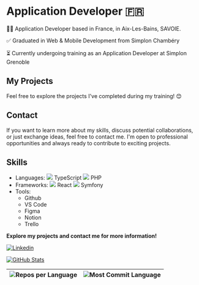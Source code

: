 # Application Developer 🇫🇷

👨‍💻 Application Developer based in France, in Aix-Les-Bains, SAVOIE.

✅ Graduated in Web & Mobile Development from Simplon Chambéry

⏳ Currently undergoing training as an Application Developer at Simplon Grenoble

## My Projects

Feel free to explore the projects I've completed during my training! 😊

## Contact

If you want to learn more about my skills, discuss potential collaborations, or just exchange ideas, feel free to contact me. I'm open to professional opportunities and always ready to contribute to exciting projects.

## Skills

- Languages: 
   <img src="https://img.icons8.com/color/48/000000/typescript.png"/> TypeScript  <img src="https://img.icons8.com/officel/40/000000/php-logo.png"/> PHP
- Frameworks: 
   <img src="https://img.icons8.com/office/40/000000/react.png"/> React <img src="https://img.icons8.com/fluency/48/000000/symfony.png"/> Symfony
- Tools: 
  - Github 
  - VS Code 
  - Figma 
  - Notion 
  - Trello

**Explore my projects and contact me for more information!**

[![Linkedin](https://img.shields.io/badge/LinkedIn-Christopher_Moron-blue?style=flat-square&logo=linkedin&labelColor=blue)](https://www.linkedin.com/in/christophermoron/)

[![GitHub Stats](https://github-readme-stats.vercel.app/api?username=TryZorce&show_icons=true&include_all_commits=true&theme=buefy&hide_border=false)](https://github.com/anuraghazra/github-readme-stats)

| ![Repos per Language](http://github-profile-summary-cards.vercel.app/api/cards/repos-per-language?username=TryZorce&theme=github) | ![Most Commit Language](http://github-profile-summary-cards.vercel.app/api/cards/most-commit-language?username=TryZorce&theme=github) |
| --- | --- |
